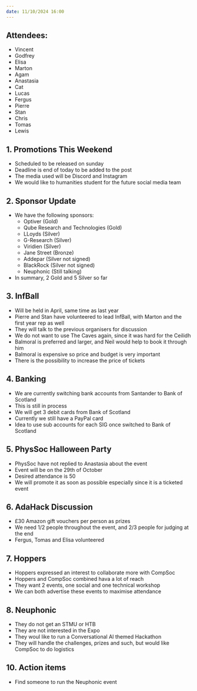 ```yaml
---
date: 11/10/2024 16:00
---
```


## **Attendees:**

- Vincent
- Godfrey
- Elisa
- Marton
- Agam
- Anastasia
- Cat
- Lucas
- Fergus
- Pierre
- Stan
- Chris
- Tomas
- Lewis

## 1. **Promotions This Weekend**

- Scheduled to be released on sunday
- Deadline is end of today to be added to the post
- The media used will be Discord and Instagram
- We would like to humanities student for the future social media team

## 2. **Sponsor Update**

- We have the following sponsors:
  - Optiver (Gold)
  - Qube Research and Technologies (Gold)
  - LLoyds (Silver)
  - G-Research (Silver)
  - Viridien (Silver)
  - Jane Street (Bronze)
  - Addepar (Silver not signed)
  - BlackRock (Silver not signed)
  - Neuphonic (Still talking)
- In summary, 2 Gold and 5 Silver so far

## 3. **InfBall**

- Will be held in April, same time as last year
- Pierre and Stan have volunteered to lead InfBall, with Marton and the first year rep as well
- They will talk to the previous organisers for discussion
- We do not want to use The Caves again, since it was hard for the Ceilidh
- Balmoral is preferred and larger, and Neil would help to book it through him
- Balmoral is expensive so price and budget is very important
- There is the possibility to increase the price of tickets

## 4. **Banking**

- We are currently switching bank accounts from Santander to Bank of Scotland
- This is still in process
- We will get 3 debit cards from Bank of Scotland
- Currently we still have a PayPal card
- Idea to use sub accounts for each SIG once switched to Bank of Scotland

## 5. **PhysSoc Halloween Party**

- PhysSoc have not replied to Anastasia about the event
- Event will be on the 29th of October
- Desired attendance is 50
- We will promote it as soon as possible especially since it is a ticketed event

## 6. **AdaHack Discussion**

- £30 Amazon gift vouchers per person as prizes
- We need 1/2 people throughout the event, and 2/3 people for judging at the end
- Fergus, Tomas and Elisa volunteered

## 7. **Hoppers**

- Hoppers expressed an interest to collaborate more with CompSoc
- Hoppers and CompSoc combined hava a lot of reach
- They want 2 events, one social and one technical workshop
- We can both advertise these events to maximise attendance

## 8. **Neuphonic**

- They do not get an STMU or HTB
- They are not interested in the Expo
- They woul like to run a Conversational AI themed Hackathon
- They will handle the challenges, prizes and such, but would like CompSoc to do logistics

## 10. **Action items**

- Find someone to run the Neuphonic event
